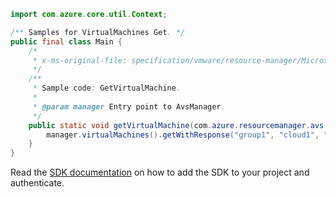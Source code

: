 ```java
import com.azure.core.util.Context;

/** Samples for VirtualMachines Get. */
public final class Main {
    /*
     * x-ms-original-file: specification/vmware/resource-manager/Microsoft.AVS/stable/2021-12-01/examples/VirtualMachines_Get.json
     */
    /**
     * Sample code: GetVirtualMachine.
     *
     * @param manager Entry point to AvsManager.
     */
    public static void getVirtualMachine(com.azure.resourcemanager.avs.AvsManager manager) {
        manager.virtualMachines().getWithResponse("group1", "cloud1", "cluster1", "vm-209", Context.NONE);
    }
}
```

Read the [SDK documentation](https://github.com/Azure/azure-sdk-for-java/blob/azure-resourcemanager-avs_1.0.0-beta.3/sdk/avs/azure-resourcemanager-avs/README.md) on how to add the SDK to your project and authenticate.
